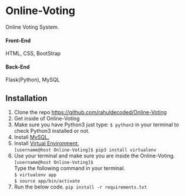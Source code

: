 # Online-Voting
Online Voting System.
#### Front-End
HTML, CSS, BootStrap

#### Back-End
Flask(Python), MySQL

## Installation
1. Clone the repo https://github.com/rahuldecoded/Online-Voting
2. Get inside of Online-Voting
3. Make sure you have Python3 just type: `$ python3` in your terminal to check Python3 installed or not.
4. Install [MySQL.](https://dev.mysql.com/downloads/installer/)
5. Install [Virtual Environment.](https://virtualenv.pypa.io/en/stable/installation/)  
`[username@host Online-Voting]$ pip3 install virtualenv`
6. Use your terminal and make sure you are inside the Online-Voting.  
   `[username@host Online-Voting]$`  
Type the following command in your terminal.  
   `$ virtualenv app`  
   `$ source app/bin/activate`
7. Run the below code.
`pip install -r requirements.txt`
